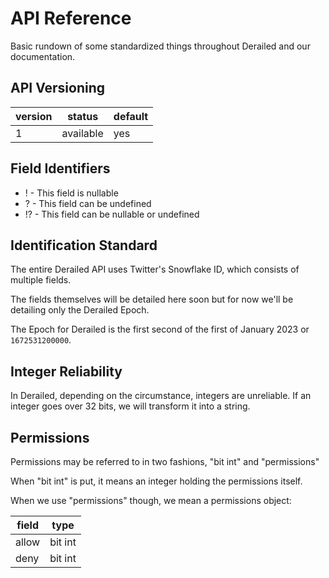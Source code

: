 # API Reference

Basic rundown of some standardized things throughout Derailed and our documentation.

## API Versioning

| version | status    | default |
| ------- | --------- | ------- |
| 1       | available |   yes   |

## Field Identifiers

- ! - This field is nullable
- ? - This field can be undefined
- !? - This field can be nullable or undefined

## Identification Standard

The entire Derailed API uses Twitter's Snowflake ID,
which consists of multiple fields.

The fields themselves will be detailed here soon but for now we'll be detailing only the Derailed Epoch.

The Epoch for Derailed is the first second of the first of January 2023 or `1672531200000`.

## Integer Reliability

In Derailed, depending on the circumstance, integers are unreliable.
If an integer goes over 32 bits, we will transform it into a string.

## Permissions

Permissions may be referred to in two fashions, "bit int" and "permissions"

When "bit int" is put, it means an integer holding the permissions itself.

When we use "permissions" though, we mean a permissions object:

| field         | type          |
|---------------|---------------|
| allow         | bit int       |
| deny          | bit int       |
